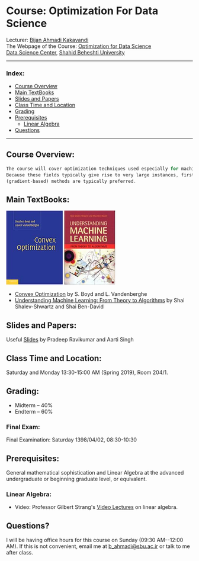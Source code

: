 # Course: Optimization For Data Science

Lecturer: [Bijan Ahmadi Kakavandi](http://facultymembers.sbu.ac.ir/bijanahmadi/) <br>
The Webpage of the Course: [Optimization for Data Science](http://facultymembers.sbu.ac.ir/bijanahmadi/teaching/optimization-for-data-science/) <br>
[Data Science Center](http://ds.sbu.ac.ir), [Shahid Beheshti University](http://www.sbu.ac.ir/) <br>

---

### **Index:**
- [Course Overview](#Course-Overview)
- [Main TextBooks](#Main-TextBooks)
- [Slides and Papers](#Slides-and-Papers)
- [Class Time and Location](#Class-Time-and-Location)
- [Grading](#Grading)
- [Prerequisites](#Prerequisites)
  - [Linear Algebra](#Linear-Algebra)
- [Questions](#Questions)
  
---

## <a name="Course-Overview"></a>Course Overview:
```javascript
The course will cover optimization techniques used especially for machine learning and data science. 
Because these fields typically give rise to very large instances, first-order optimization 
(gradient-based) methods are typically preferred.
```

## <a name="Main-TextBooks"></a>Main TextBooks:
![Book 1](/Images/ConvexOpt.jpg) ![Book 2](/Images/Shalev-Shwartz.jpg) 

* [Convex Optimization](https://web.stanford.edu/~boyd/cvxbook/bv_cvxbook.pdf) by S. Boyd and L. Vandenberghe 
* [Understanding Machine Learning: From Theory to Algorithms](http://www.cs.huji.ac.il/~shais/UnderstandingMachineLearning) by Shai Shalev-Shwartz and Shai Ben-David <br>

## <a name="Slides-and-Papers"></a>Slides and Papers:
Useful [Slides](http://www.cs.cmu.edu/~pradeepr/convexopt/) by 	Pradeep Ravikumar and Aarti Singh  <br>


## <a name="Class-Time-and-Location"></a>Class Time and Location:
Saturday and Monday 13:30-15:00 AM (Spring 2019), Room 204/1. 

## <a name="Grading"></a>Grading:
* Midterm – 40%
* Endterm – 60%

### Final Exam:
Final Examination: Saturday 1398/04/02, 08:30-10:30 

## <a name="Prerequisites"></a>Prerequisites:
General mathematical sophistication and Linear Algebra at the advanced undergraduate or beginning graduate level, or equivalent.

### <a name="Linear-Algebra"></a>Linear Algebra:
- Video: Professor Gilbert Strang's [Video Lectures](https://ocw.mit.edu/courses/mathematics/18-06-linear-algebra-spring-2010/video-lectures/) on linear algebra.

## <a name="Questions"></a>Questions?
I will be having office hours for this course on Sunday (09:30 AM--12:00 AM). If this is not convenient, email me at b_ahmadi@sbu.ac.ir or talk to me after class.
